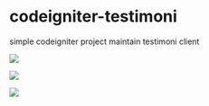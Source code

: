 # codeigniter-testimoni
simple codeigniter project maintain testimoni client



![](https://github.com/febritecno/codeigniter-testimoni/blob/master/testi_admin.jpg)




![](https://github.com/febritecno/codeigniter-testimoni/blob/master/testimoni%20login.jpg)





![](https://github.com/febritecno/codeigniter-testimoni/blob/master/testimoni.jpg)
